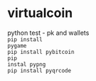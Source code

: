 # virtualcoin
python test - pk and wallets<br />
<code>pip install pygame</code><br />
<code>pip install pybitcoin</code><br />
<code>pip instal pypng</code><br />
<code>pip install pyqrcode</code><br />
<br />
